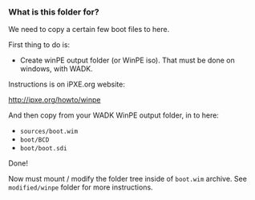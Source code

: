 ### What is this folder for?

We need to copy a certain few boot files to here.

First thing to do is:

* Create winPE output folder (or WinPE iso). That must be done on windows, with WADK.

Instructions is on iPXE.org website:

http://ipxe.org/howto/winpe

And then copy from your WADK WinPE output folder, in to here:

*  `sources/boot.wim`
*  `boot/BCD`
*  `boot/boot.sdi`


Done!

Now must mount / modify the folder tree inside of `boot.wim` archive. See `modified/winpe` folder for more instructions.

